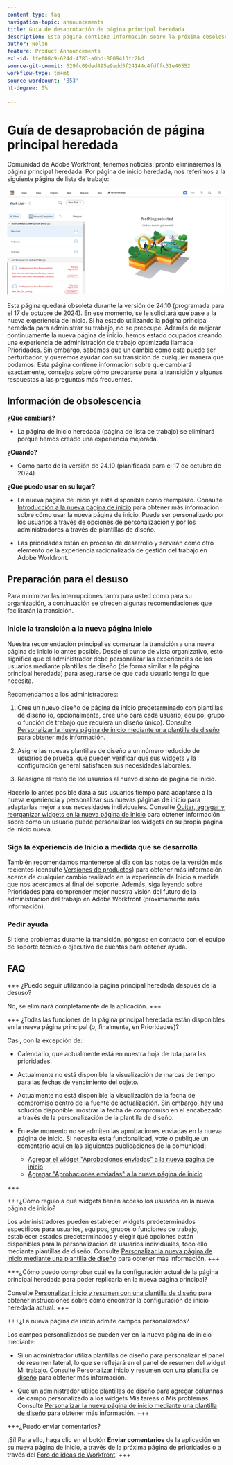 ```yaml
---
content-type: faq
navigation-topic: announcements
title: Guía de desaprobación de página principal heredada
description: Esta página contiene información sobre la próxima obsolescencia de la página principal heredada.
author: Nolan
feature: Product Announcements
exl-id: 1fef08c9-624d-4783-a0bd-8009413fc2bd
source-git-commit: 629fc09ded495e9add5f24144c4fdffc31e40552
workflow-type: tm+mt
source-wordcount: '853'
ht-degree: 0%

---
```


# Guía de desaprobación de página principal heredada

Comunidad de Adobe Workfront, tenemos noticias: pronto eliminaremos la página principal heredada. Por página de inicio heredada, nos referimos a la siguiente página de lista de trabajo:

![](assets/legacy-home-worklist-view.png)

Esta página quedará obsoleta durante la versión de 24.10 (programada para el 17 de octubre de 2024). En ese momento, se le solicitará que pase a la nueva experiencia de Inicio. Si ha estado utilizando la página principal heredada para administrar su trabajo, no se preocupe. Además de mejorar continuamente la nueva página de inicio, hemos estado ocupados creando una experiencia de administración de trabajo optimizada llamada Prioridades.
Sin embargo, sabemos que un cambio como este puede ser perturbador, y queremos ayudar con su transición de cualquier manera que podamos. Esta página contiene información sobre qué cambiará exactamente, consejos sobre cómo prepararse para la transición y algunas respuestas a las preguntas más frecuentes.

## Información de obsolescencia

**¿Qué cambiará?**

* La página de inicio heredada (página de lista de trabajo) se eliminará porque hemos creado una experiencia mejorada.

**¿Cuándo?**

* Como parte de la versión de 24.10 (planificada para el 17 de octubre de 2024)

**¿Qué puedo usar en su lugar?**

* La nueva página de inicio ya está disponible como reemplazo. Consulte [Introducción a la nueva página de inicio](/help/quicksilver/workfront-basics/using-home/new-home/get-started-with-new-home.md) para obtener más información sobre cómo usar la nueva página de inicio. Puede ser personalizado por los usuarios a través de opciones de personalización y por los administradores a través de plantillas de diseño.

* Las prioridades están en proceso de desarrollo y servirán como otro elemento de la experiencia racionalizada de gestión del trabajo en Adobe Workfront.

## Preparación para el desuso

Para minimizar las interrupciones tanto para usted como para su organización, a continuación se ofrecen algunas recomendaciones que facilitarán la transición.

### Inicie la transición a la nueva página Inicio

Nuestra recomendación principal es comenzar la transición a una nueva página de inicio lo antes posible. Desde el punto de vista organizativo, esto significa que el administrador debe personalizar las experiencias de los usuarios mediante plantillas de diseño (de forma similar a la página principal heredada) para asegurarse de que cada usuario tenga lo que necesita.

Recomendamos a los administradores:

1. Cree un nuevo diseño de página de inicio predeterminado con plantillas de diseño (o, opcionalmente, cree uno para cada usuario, equipo, grupo o función de trabajo que requiera un diseño único). Consulte [Personalizar la nueva página de inicio mediante una plantilla de diseño](/help/quicksilver/administration-and-setup/customize-workfront/use-layout-templates/customize-new-home-layout-template.md) para obtener más información.

1. Asigne las nuevas plantillas de diseño a un número reducido de usuarios de prueba, que pueden verificar que sus widgets y la configuración general satisfacen sus necesidades laborales.

1. Reasigne el resto de los usuarios al nuevo diseño de página de inicio.

Hacerlo lo antes posible dará a sus usuarios tiempo para adaptarse a la nueva experiencia y personalizar sus nuevas páginas de inicio para adaptarlas mejor a sus necesidades individuales. Consulte [Quitar, agregar y reorganizar widgets en la nueva página de inicio](/help/quicksilver/workfront-basics/using-home/new-home/add-edit-remove-widgets-in-new-home.md) para obtener información sobre cómo un usuario puede personalizar los widgets en su propia página de inicio nueva.

### Siga la experiencia de Inicio a medida que se desarrolla

También recomendamos mantenerse al día con las notas de la versión más recientes (consulte [Versiones de productos](/help/quicksilver/product-announcements/product-releases/product-releases.md)) para obtener más información acerca de cualquier cambio realizado en la experiencia de Inicio a medida que nos acercamos al final del soporte. Además, siga leyendo sobre Prioridades para comprender mejor nuestra visión del futuro de la administración del trabajo en Adobe Workfront (próximamente más información).

### Pedir ayuda

Si tiene problemas durante la transición, póngase en contacto con el equipo de soporte técnico o ejecutivo de cuentas para obtener ayuda.

## FAQ

+++ ¿Puedo seguir utilizando la página principal heredada después de la desuso?

No, se eliminará completamente de la aplicación.
+++

+++ ¿Todas las funciones de la página principal heredada están disponibles en la nueva página principal (o, finalmente, en Prioridades)?

Casi, con la excepción de:

* Calendario, que actualmente está en nuestra hoja de ruta para las prioridades.

* Actualmente no está disponible la visualización de marcas de tiempo para las fechas de vencimiento del objeto.

* Actualmente no está disponible la visualización de la fecha de compromiso dentro de la fuente de actualización. Sin embargo, hay una solución disponible: mostrar la fecha de compromiso en el encabezado a través de la personalización de la plantilla de diseño.
* En este momento no se admiten las aprobaciones enviadas en la nueva página de inicio. Si necesita esta funcionalidad, vote o publique un comentario aquí en las siguientes publicaciones de la comunidad:
   * [Agregar el widget &quot;Aprobaciones enviadas&quot; a la nueva página de inicio](https://experienceleaguecommunities.adobe.com/t5/workfront-ideas/add-quot-approvals-i-submitted-quot-widget-to-new-home/idc-p/704664#M25269)
   * [Agregar &quot;Aprobaciones enviadas&quot; a la nueva página de inicio](https://experienceleaguecommunities.adobe.com/t5/workfront-ideas/add-quot-approvals-i-submitted-quot-widget-to-new-home/idc-p/704664#M25269)

+++

+++¿Cómo regulo a qué widgets tienen acceso los usuarios en la nueva página de inicio?

Los administradores pueden establecer widgets predeterminados específicos para usuarios, equipos, grupos o funciones de trabajo, establecer estados predeterminados y elegir qué opciones están disponibles para la personalización de usuarios individuales, todo ello mediante plantillas de diseño. Consulte [Personalizar la nueva página de inicio mediante una plantilla de diseño](/help/quicksilver/administration-and-setup/customize-workfront/use-layout-templates/customize-new-home-layout-template.md) para obtener más información.
+++

+++¿Cómo puedo comprobar cuál es la configuración actual de la página principal heredada para poder replicarla en la nueva página principal?

Consulte [Personalizar inicio y resumen con una plantilla de diseño](/help/quicksilver/administration-and-setup/customize-workfront/use-layout-templates/customize-home-summary-layout-template.md) para obtener instrucciones sobre cómo encontrar la configuración de inicio heredada actual.
+++

+++¿La nueva página de inicio admite campos personalizados?

Los campos personalizados se pueden ver en la nueva página de inicio mediante:

* Si un administrador utiliza plantillas de diseño para personalizar el panel de resumen lateral, lo que se reflejará en el panel de resumen del widget Mi trabajo. Consulte [Personalizar inicio y resumen con una plantilla de diseño](/help/quicksilver/administration-and-setup/customize-workfront/use-layout-templates/customize-home-summary-layout-template.md) para obtener más información.

* Que un administrador utilice plantillas de diseño para agregar columnas de campo personalizado a los widgets Mis tareas o Mis problemas. Consulte [Personalizar la nueva página de inicio mediante una plantilla de diseño](/help/quicksilver/administration-and-setup/customize-workfront/use-layout-templates/customize-new-home-layout-template.md) para obtener más información.
+++

+++¿Puedo enviar comentarios?

¡Sí! Para ello, haga clic en el botón **Enviar comentarios** de la aplicación en su nueva página de inicio, a través de la próxima página de prioridades o a través del [Foro de ideas de Workfront](https://experienceleaguecommunities.adobe.com/t5/workfront-ideas/idb-p/workfront-ideas).
+++

